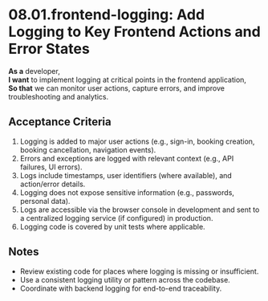 # 08.01.frontend-logging: Add Logging to Key Frontend Actions and Error States

**As a** developer,  
**I want** to implement logging at critical points in the frontend application,  
**So that** we can monitor user actions, capture errors, and improve troubleshooting and analytics.

## Acceptance Criteria

1. Logging is added to major user actions (e.g., sign-in, booking creation, booking cancellation, navigation events).
2. Errors and exceptions are logged with relevant context (e.g., API failures, UI errors).
3. Logs include timestamps, user identifiers (where available), and action/error details.
4. Logging does not expose sensitive information (e.g., passwords, personal data).
5. Logs are accessible via the browser console in development and sent to a centralized logging service (if configured) in production.
6. Logging code is covered by unit tests where applicable.

## Notes

- Review existing code for places where logging is missing or insufficient.
- Use a consistent logging utility or pattern across the codebase.
- Coordinate with backend logging for end-to-end traceability.
